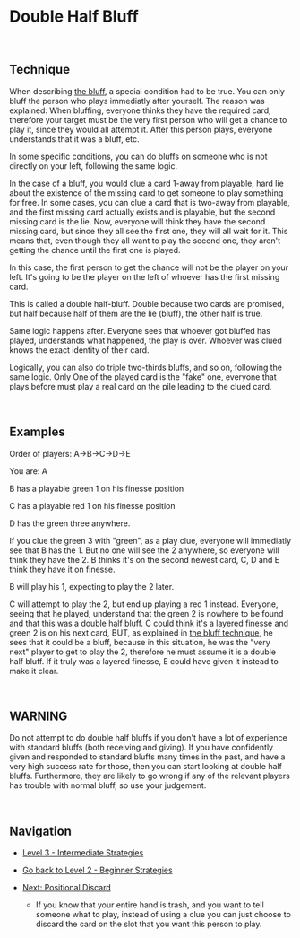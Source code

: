# Double Half Bluff

<br />

## Technique

When describing [the bluff](https://github.com/agilbert1412/HanabiStrategy/blob/master/Strategy/Level%202%20-%20Beginner/15%20-%20The%20Bluff.md), a special condition had to be true. You can only bluff the person who plays immediatly after yourself. The reason was explained: When bluffing, everyone thinks they have the required card, therefore your target must be the very first person who will get a chance to play it, since they would all attempt it. After this person plays, everyone understands that it was a bluff, etc.

In some specific conditions, you can do bluffs on someone who is not directly on your left, following the same logic.

In the case of a bluff, you would clue a card 1-away from playable, hard lie about the existence of the missing card to get someone to play something for free.
In some cases, you can clue a card that is two-away from playable, and the first missing card actually exists and is playable, but the second missing card is the lie. Now, everyone will think they have the second missing card, but since they all see the first one, they will all wait for it. This means that, even though they all want to play the second one, they aren't getting the chance until the first one is played.

In this case, the first person to get the chance will not be the player on your left. It's going to be the player on the left of whoever has the first missing card.

This is called a double half-bluff. Double because two cards are promised, but half because half of them are the lie (bluff), the other half is true.

Same logic happens after. Everyone sees that whoever got bluffed has played, understands what happened, the play is over. Whoever was clued knows the exact identity of their card.

Logically, you can also do triple two-thirds bluffs, and so on, following the same logic. Only One of the played card is the "fake" one, everyone that plays before must play a real card on the pile leading to the clued card.

<br />

## Examples

Order of players: A->B->C->D->E

You are: A

B has a playable green 1 on his finesse position

C has a playable red 1 on his finesse position

D has the green three anywhere.


If you clue the green 3 with "green", as a play clue, everyone will immediatly see that B has the 1. But no one will see the 2 anywhere, so everyone will think they have the 2. B thinks it's on the second newest card, C, D and E think they have it on finesse.

B will play his 1, expecting to play the 2 later.

C will attempt to play the 2, but end up playing a red 1 instead. Everyone, seeing that he played, understand that the green 2 is nowhere to be found and that this was a double half bluff. C could think it's a layered finesse and green 2 is on his next card, BUT, as explained in [the bluff technique](https://github.com/agilbert1412/HanabiStrategy/blob/master/Strategy/Level%202%20-%20Beginner/15%20-%20The%20Bluff.md), he sees that it could be a bluff, because in this situation, he was the "very next" player to get to play the 2, therefore he must assume it is a double half bluff. If it truly was a layered finesse, E could have given it instead to make it clear.

<br />

## WARNING

Do not attempt to do double half bluffs if you don't have a lot of experience with standard bluffs (both receiving and giving). If you have confidently given and responded to standard bluffs many times in the past, and have a very high success rate for those, then you can start looking at double half bluffs. Furthermore, they are likely to go wrong if any of the relevant players has trouble with normal bluff, so use your judgement.

<br />

## Navigation

* [Level 3 - Intermediate Strategies](https://github.com/agilbert1412/HanabiStrategy/blob/master/Strategy/Level%203%20-%20Intermediate/Level%203%20-%20Intermediate.md)

* [Go back to Level 2 - Beginner Strategies](https://github.com/agilbert1412/HanabiStrategy/blob/master/Strategy/Level%202%20-%20Beginner/Level%202%20-%20Beginner.md)

* [Next: Positional Discard](https://github.com/agilbert1412/HanabiStrategy/blob/master/Strategy/Level%203%20-%20Intermediate/30%20-%20Positional%20Discard.md)
	* If you know that your entire hand is trash, and you want to tell someone what to play, instead of using a clue you can just choose to discard the card on the slot that you want this person to play.